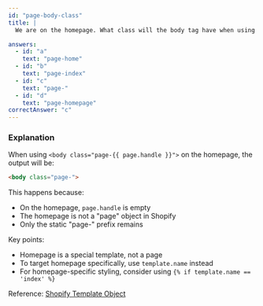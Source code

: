 ```yaml
---
id: "page-body-class"
title: |
  We are on the homepage. What class will the body tag have when using `<body class="page-{{ page.handle }}">`? 🏷️

answers:
  - id: "a"
    text: "page-home"
  - id: "b"
    text: "page-index"
  - id: "c"
    text: "page-"
  - id: "d"
    text: "page-homepage"
correctAnswer: "c"
---
```


### Explanation

When using `<body class="page-{{ page.handle }}">` on the homepage, the output will be:

```html
<body class="page-">
```

This happens because:
- On the homepage, `page.handle` is empty
- The homepage is not a "page" object in Shopify
- Only the static "page-" prefix remains

Key points:
- Homepage is a special template, not a page
- To target homepage specifically, use `template.name` instead
- For homepage-specific styling, consider using `{% if template.name == 'index' %}`

Reference: [Shopify Template Object](https://shopify.dev/docs/api/liquid/objects/template) 